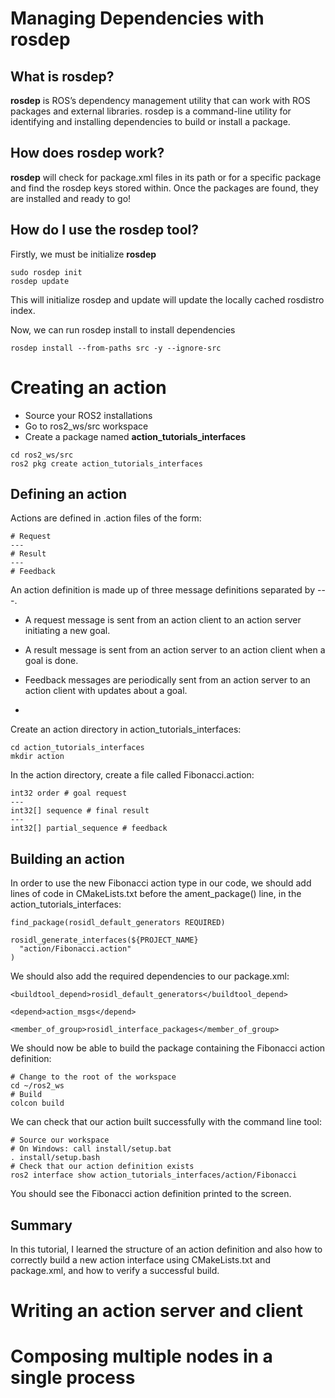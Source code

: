 # Managing Dependencies with rosdep

## What is rosdep?

**rosdep** is ROS’s dependency management utility that can work with ROS packages and external libraries. rosdep is a command-line utility for identifying and installing dependencies to build or install a package. 

## How does rosdep work?

**rosdep** will check for package.xml files in its path or for a specific package and find the rosdep keys stored within. Once the packages are found, they are installed and ready to go!

## How do I use the rosdep tool?

Firstly, we must be initialize **rosdep**

```
sudo rosdep init
rosdep update
```

This will initialize rosdep and update will update the locally cached rosdistro index.

Now, we can run rosdep install to install dependencies

```
rosdep install --from-paths src -y --ignore-src
```

##
##

# Creating an action

- Source your ROS2 installations
- Go to ros2_ws/src workspace
- Create a package named **action_tutorials_interfaces**

```
cd ros2_ws/src
ros2 pkg create action_tutorials_interfaces
```

## Defining an action

Actions are defined in .action files of the form:
```
# Request
---
# Result
---
# Feedback
```

An action definition is made up of three message definitions separated by ---.


- A request message is sent from an action client to an action server initiating a new goal.
- A result message is sent from an action server to an action client when a goal is done.
- Feedback messages are periodically sent from an action server to an action client with updates about a goal.

-

Create an action directory in action_tutorials_interfaces:

```
cd action_tutorials_interfaces
mkdir action
```

In the action directory, create a file called Fibonacci.action:

```
int32 order # goal request
---
int32[] sequence # final result
---
int32[] partial_sequence # feedback
```

## Building an action

In order to use the new Fibonacci action type in our code, we should add lines of code in CMakeLists.txt before the ament_package() line, in the action_tutorials_interfaces:

```
find_package(rosidl_default_generators REQUIRED)

rosidl_generate_interfaces(${PROJECT_NAME}
  "action/Fibonacci.action"
)
```

We should also add the required dependencies to our package.xml:

```
<buildtool_depend>rosidl_default_generators</buildtool_depend>

<depend>action_msgs</depend>

<member_of_group>rosidl_interface_packages</member_of_group>
```

We should now be able to build the package containing the Fibonacci action definition:

```
# Change to the root of the workspace
cd ~/ros2_ws
# Build
colcon build
```

We can check that our action built successfully with the command line tool:

```
# Source our workspace
# On Windows: call install/setup.bat
. install/setup.bash
# Check that our action definition exists
ros2 interface show action_tutorials_interfaces/action/Fibonacci
```

You should see the Fibonacci action definition printed to the screen.

## Summary

In this tutorial, I learned the structure of an action definition and also how to correctly build a new action interface using CMakeLists.txt and package.xml, and how to verify a successful build.


##
##

# Writing an action server and client
# Composing multiple nodes in a single process
